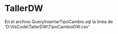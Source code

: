 # TallerDW

En el archivo QueryInsertarTipoCambio.sql la linea de 'D:\VsCode\TallerDW\TipoCambioDW.csv'